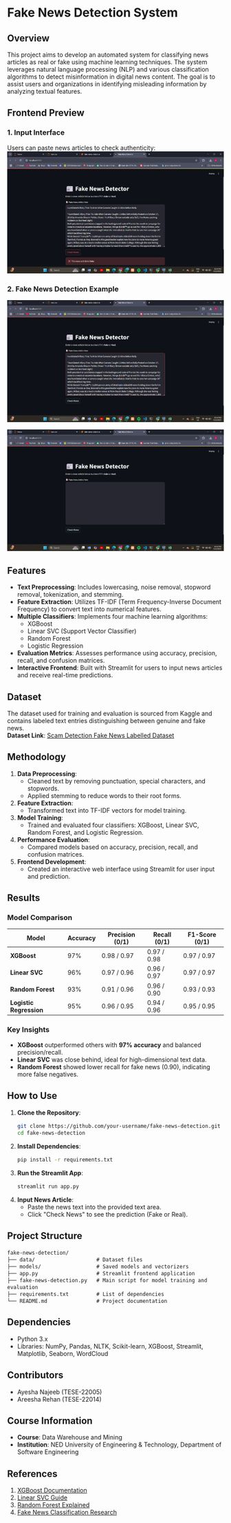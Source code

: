 # Fake News Detection System

## Overview
This project aims to develop an automated system for classifying news articles as real or fake using machine learning techniques. The system leverages natural language processing (NLP) and various classification algorithms to detect misinformation in digital news content. The goal is to assist users and organizations in identifying misleading information by analyzing textual features.

## Frontend Preview  
### 1. Input Interface  
Users can paste news articles to check authenticity:  
![Input Interface](images/img1.png)  

### 2. Fake News Detection Example  
![Fake News Detection](images/img2.png)  

![Fake News Detection](images/img3.png)  

## Features
- **Text Preprocessing**: Includes lowercasing, noise removal, stopword removal, tokenization, and stemming.
- **Feature Extraction**: Utilizes TF-IDF (Term Frequency-Inverse Document Frequency) to convert text into numerical features.
- **Multiple Classifiers**: Implements four machine learning algorithms:
  - XGBoost
  - Linear SVC (Support Vector Classifier)
  - Random Forest
  - Logistic Regression
- **Evaluation Metrics**: Assesses performance using accuracy, precision, recall, and confusion matrices.
- **Interactive Frontend**: Built with Streamlit for users to input news articles and receive real-time predictions.

## Dataset
The dataset used for training and evaluation is sourced from Kaggle and contains labeled text entries distinguishing between genuine and fake news.  
**Dataset Link**: [Scam Detection Fake News Labelled Dataset](https://www.kaggle.com/datasets/noorsaeed/scam-detection-fake-news-labelled-dataset)

## Methodology
1. **Data Preprocessing**:
   - Cleaned text by removing punctuation, special characters, and stopwords.
   - Applied stemming to reduce words to their root forms.
2. **Feature Extraction**:
   - Transformed text into TF-IDF vectors for model training.
3. **Model Training**:
   - Trained and evaluated four classifiers: XGBoost, Linear SVC, Random Forest, and Logistic Regression.
4. **Performance Evaluation**:
   - Compared models based on accuracy, precision, recall, and confusion matrices.
5. **Frontend Development**:
   - Created an interactive web interface using Streamlit for user input and prediction.

## Results  
### Model Comparison  
| Model               | Accuracy | Precision (0/1) | Recall (0/1) | F1-Score (0/1) |  
|---------------------|----------|-----------------|--------------|----------------|  
| **XGBoost**         | 97%      | 0.98 / 0.97     | 0.97 / 0.98  | 0.97 / 0.97    |  
| **Linear SVC**      | 96%      | 0.97 / 0.96     | 0.96 / 0.97  | 0.97 / 0.97    |  
| **Random Forest**   | 93%      | 0.91 / 0.96     | 0.96 / 0.90  | 0.93 / 0.93    |  
| **Logistic Regression** | 95%  | 0.96 / 0.95     | 0.94 / 0.96  | 0.95 / 0.95    |  

### Key Insights  
- **XGBoost** outperformed others with **97% accuracy** and balanced precision/recall.  
- **Linear SVC** was close behind, ideal for high-dimensional text data.  
- **Random Forest** showed lower recall for fake news (0.90), indicating more false negatives.  

## How to Use
1. **Clone the Repository**:
   ```bash
   git clone https://github.com/your-username/fake-news-detection.git
   cd fake-news-detection
   ```
2. **Install Dependencies**:
   ```bash
   pip install -r requirements.txt
   ```
3. **Run the Streamlit App**:
   ```bash
   streamlit run app.py
   ```
4. **Input News Article**:
   - Paste the news text into the provided text area.
   - Click "Check News" to see the prediction (Fake or Real).

## Project Structure
```
fake-news-detection/
├── data/                    # Dataset files
├── models/                  # Saved models and vectorizers
├── app.py                   # Streamlit frontend application
├── fake-news-detection.py   # Main script for model training and evaluation
├── requirements.txt         # List of dependencies
└── README.md                # Project documentation
```

## Dependencies
- Python 3.x
- Libraries: NumPy, Pandas, NLTK, Scikit-learn, XGBoost, Streamlit, Matplotlib, Seaborn, WordCloud

## Contributors
- Ayesha Najeeb (TESE-22005)
- Areesha Rehan (TESE-22014)

## Course Information
- **Course**: Data Warehouse and Mining  
- **Institution**: NED University of Engineering & Technology, Department of Software Engineering  

## References
1. [XGBoost Documentation](https://www.analyticsvidhya.com/blog/2018/09/an-end-to-end-guide-to-understand-the-math-behind-xgboost/)  
2. [Linear SVC Guide](https://medium.com/@akhil0435/linear-svm-classification-40dde297c931)  
3. [Random Forest Explained](https://www.ibm.com/think/topics/random-forest)  
4. [Fake News Classification Research](https://www.researchgate.net/publication/380346046_Fake_News_Classification_using_Machine_Learning_Techniques)









